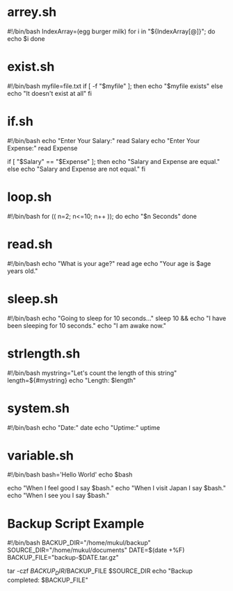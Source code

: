 # arrey.sh
#!/bin/bash
IndexArray=(egg burger milk)
for i in "${IndexArray[@]}"; do 
  echo $i
done


# exist.sh
#!/bin/bash
myfile=file.txt
if [ -f "$myfile" ]; then
  echo "$myfile exists"
else
  echo "It doesn't exist at all"
fi


# if.sh
#!/bin/bash
echo "Enter Your Salary:"
read Salary
echo "Enter Your Expense:"
read Expense

if [ "$Salary" == "$Expense" ]; then
  echo "Salary and Expense are equal."
else
  echo "Salary and Expense are not equal."
fi


# loop.sh
#!/bin/bash
for (( n=2; n<=10; n++ )); do
  echo "$n Seconds"
done


# read.sh
#!/bin/bash
echo "What is your age?"
read age
echo "Your age is $age years old."


# sleep.sh
#!/bin/bash
echo "Going to sleep for 10 seconds..."
sleep 10 && echo "I have been sleeping for 10 seconds."
echo "I am awake now."


# strlength.sh
#!/bin/bash
mystring="Let's count the length of this string"
length=${#mystring}
echo "Length: $length"


# system.sh
#!/bin/bash
echo "Date:"
date
echo "Uptime:"
uptime


# variable.sh
#!/bin/bash
bash='Hello World'
echo $bash

echo "When I feel good I say $bash."
echo "When I visit Japan I say $bash."
echo "When I see you I say $bash."


# Backup Script Example
#!/bin/bash
BACKUP_DIR="/home/mukul/backup"
SOURCE_DIR="/home/mukul/documents"
DATE=$(date +%F)
BACKUP_FILE="backup-$DATE.tar.gz"

tar -czf $BACKUP_DIR/$BACKUP_FILE $SOURCE_DIR
echo "Backup completed: $BACKUP_FILE"
